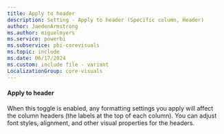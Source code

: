 ```yaml
---
title: Apply to header
description: Setting - Apply to header (Specific column, Header)
author: JaedenArmstrong
ms.author: miguelmyers
ms.service: powerbi
ms.subservice: pbi-corevisuals
ms.topic: include
ms.date: 06/17/2024
ms.custom: include file - variant
LocalizationGroup: core-visuals
---
```

#### Apply to header

When this toggle is enabled, any formatting settings you apply will affect the column headers (the labels at the top of each column). You can adjust font styles, alignment, and other visual properties for the headers.
